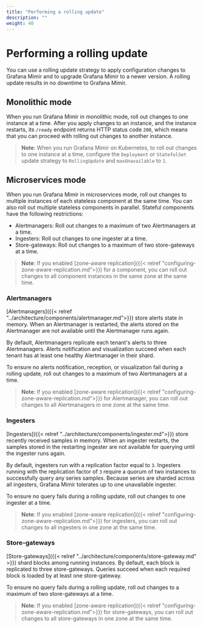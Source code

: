 ```yaml
---
title: "Performing a rolling update"
description: ""
weight: 40
---
```


# Performing a rolling update

You can use a rolling update strategy to apply configuration changes to Grafana Mimir and to upgrade Grafana Mimir to a newer version. A rolling update results in no downtime to Grafana Mimir.

## Monolithic mode

When you run Grafana Mimir in monolithic mode, roll out changes to one instance at a time.
After you apply changes to an instance, and the instance restarts, its `/ready` endpoint returns HTTP status code `200`, which means that you can proceed with rolling out changes to another instance.

> **Note**: When you run Grafana Mimir on Kubernetes, to roll out changes to one instance at a time, configure the `Deployment` or `StatefulSet` update strategy to `RollingUpdate` and `maxUnavailable` to `1`.

## Microservices mode

When you run Grafana Mimir in microservices mode, roll out changes to multiple instances of each stateless component at the same time.
You can also roll out multiple stateless components in parallel.
Stateful components have the following restrictions:

- Alertmanagers: Roll out changes to a maximum of two Alertmanagers at a time.
- Ingesters: Roll out changes to one ingester at a time.
- Store-gateways: Roll out changes to a maximum of two store-gateways at a time.

> **Note**: If you enabled [zone-aware replication]({{< relref "configuring-zone-aware-replication.md">}}) for a component, you can roll out changes to all component instances in the same zone at the same time.

### Alertmanagers

[Alertmanagers]({{< relref "../architecture/components/alertmanager.md">}}) store alerts state in memory.
When an Alertmanager is restarted, the alerts stored on the Alertmanager are not available until the Alertmanager runs again.

By default, Alertmanagers replicate each tenant's alerts to three Alertmanagers.
Alerts notification and visualization succeed when each tenant has at least one healthy Alertmanager in their shard.

To ensure no alerts notification, reception, or visualization fail during a rolling update, roll out changes to a maximum of two Alertmanagers at a time.

> **Note**: If you enabled [zone-aware replication]({{< relref "configuring-zone-aware-replication.md">}}) for Alertmanager, you can roll out changes to all Alertmanagers in one zone at the same time.

### Ingesters

[Ingesters]({{< relref "../architecture/components/ingester.md">}}) store recently received samples in memory.
When an ingester restarts, the samples stored in the restarting ingester are not available for querying until the ingester runs again.

By default, ingesters run with a replication factor equal to `3`.
Ingesters running with the replication factor of `3` require a quorum of two instances to successfully query any series samples.
Because series are sharded across all ingesters, Grafana Mimir tolerates up to one unavailable ingester.

To ensure no query fails during a rolling update, roll out changes to one ingester at a time.

> **Note**: If you enabled [zone-aware replication]({{< relref "configuring-zone-aware-replication.md">}}) for ingesters, you can roll out changes to all ingesters in one zone at the same time.

### Store-gateways

[Store-gateways]({{< relref "../architecture/components/store-gateway.md" >}}) shard blocks among running instances.
By default, each block is replicated to three store-gateways.
Queries succeed when each required block is loaded by at least one store-gateway.

To ensure no query fails during a rolling update, roll out changes to a maximum of two store-gateways at a time.

> **Note**: If you enabled [zone-aware replication]({{< relref "configuring-zone-aware-replication.md">}}) for store-gateways, you can roll out changes to all store-gateways in one zone at the same time.
